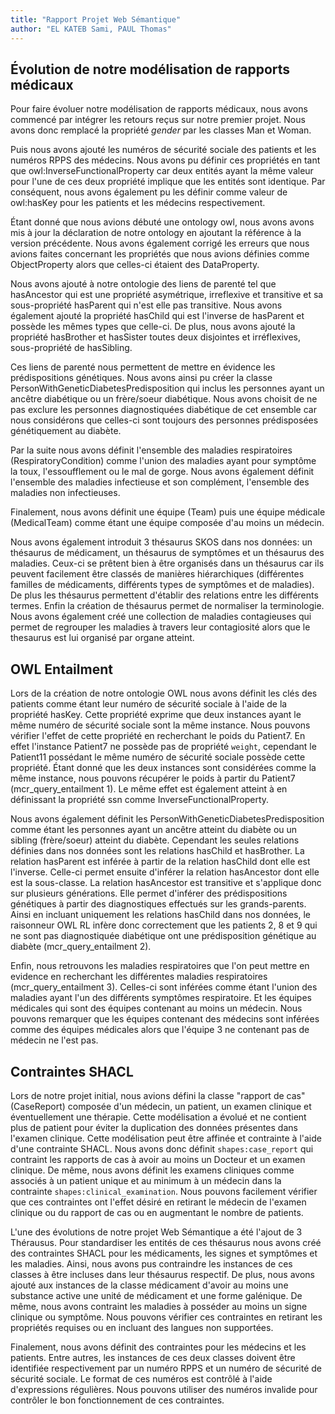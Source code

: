 ```yaml
---
title: "Rapport Projet Web Sémantique"
author: "EL KATEB Sami, PAUL Thomas"
---
```


## Évolution de notre modélisation de rapports médicaux

Pour faire évoluer notre modélisation de rapports médicaux, nous avons commencé
par intégrer les retours reçus sur notre premier projet. 
Nous avons donc remplacé la propriété _gender_ par les classes Man et Woman. 

Puis nous avons ajouté les numéros de sécurité sociale des patients et les numéros
RPPS des médecins. 
Nous avons pu définir ces propriétés en tant que owl:InverseFunctionalProperty 
car deux entités ayant la même valeur pour l'une de ces deux propriété implique que les entités sont 
identique. 
Par conséquent, nous avons également pu les définir comme valeur de owl:hasKey
pour les patients et les médecins respectivement.

Étant donné que nous avions débuté une ontology owl, nous avons avons mis à jour la déclaration
de notre ontology en ajoutant la référence à la version précédente.
Nous avons également corrigé les erreurs que nous avions faites concernant les propriétés 
que nous avions définies comme ObjectProperty alors que celles-ci étaient des DataProperty.

Nous avons ajouté à notre ontologie des liens de parenté tel que hasAncestor qui est une propriété asymétrique, irreflexive
et transitive et sa sous-propriété hasParent qui n'est elle pas transitive. Nous avons également ajouté la 
propriété hasChild qui est l'inverse de hasParent et possède les mêmes types que celle-ci. De plus, nous
avons ajouté la propriété hasBrother et hasSister toutes deux disjointes et irréflexives, sous-propriété de hasSibling.

Ces liens de parenté nous permettent de mettre en évidence les prédispositions génétiques. Nous 
avons ainsi pu créer la classe PersonWithGeneticDiabetesPredisposition qui inclus les personnes ayant un ancêtre
diabétique ou un frère/soeur diabétique. Nous avons choisit de ne pas exclure les personnes diagnostiquées diabétique 
de cet ensemble car nous considérons que celles-ci sont toujours des personnes prédisposées génétiquement au diabète.

Par la suite nous avons définit l'ensemble des maladies respiratoires (RespiratoryCondition) comme l'union des maladies ayant pour symptôme la toux,
l'essoufflement ou le mal de gorge. Nous avons également définit l'ensemble des maladies infectieuse et son complément, l'ensemble des maladies non
infectieuses.

Finalement, nous avons définit une équipe (Team) puis une équipe médicale (MedicalTeam) comme étant une équipe composée
d'au moins un médecin.

Nous avons également introduit 3 thésaurus SKOS dans nos données: un thésaurus de médicament, un thésaurus de symptômes et un
thésaurus des maladies.
Ceux-ci se prêtent bien à être organisés dans un thésaurus car ils peuvent facilement être classés de manières
hiérarchiques (différentes familles de médicaments, différents types de symptômes et de maladies). De plus les thésaurus permettent
d'établir des relations entre les différents termes. Enfin la création de thésaurus permet de normaliser la terminologie.
Nous avons également créé une collection de maladies contagieuses qui permet de regrouper les maladies
à travers leur contagiosité alors que le thesaurus est lui organisé par organe atteint. 

## OWL Entailment

Lors de la création de notre ontologie OWL nous avons définit les clés des patients comme étant 
leur numéro de sécurité sociale à l'aide de la propriété hasKey. Cette propriété exprime que 
deux instances ayant le même numéro de sécurité sociale sont la même instance. Nous pouvons vérifier 
l'effet de cette propriété en recherchant le poids du Patient7. En effet l'instance Patient7 ne
possède pas de propriété `weight`, cependant le Patient11 possédant le même numéro de
sécurité sociale possède cette propriété. Étant donné que les deux instances sont
considérées comme la même instance, nous pouvons récupérer le poids à partir du Patient7 (mcr_query_entailment 1). 
Le même effet est également atteint à en définissant la propriété ssn comme InverseFunctionalProperty.

Nous avons également définit les PersonWithGeneticDiabetesPredisposition comme étant
les personnes ayant un ancêtre atteint du diabète ou un sibling (frère/soeur) atteint du diabète.
Cependant les seules relations définies dans nos données sont les relations hasChild et hasBrother. 
La relation hasParent est inférée à partir de la relation hasChild dont elle est l'inverse. 
Celle-ci permet ensuite d'inférer la relation hasAncestor dont elle est la sous-classe.
La relation hasAncestor est transitive et s'applique donc sur plusieurs générations. Elle permet 
d'inférer des prédispositions génétiques à partir des diagnostiques effectués sur les grands-parents.
Ainsi en incluant uniquement les relations hasChild dans nos données,
le raisonneur OWL RL infère donc correctement que les patients 2, 8 et 9 qui ne sont pas diagnostiquée
diabétique ont une prédisposition génétique au diabète (mcr_query_entailment 2).

Enfin, nous retrouvons les maladies respiratoires que l'on peut mettre en evidence en
recherchant les différentes maladies respiratoires (mcr_query_entailment 3).
Celles-ci sont inférées comme étant l'union des maladies ayant
l'un des différents symptômes respiratoire. Et les équipes médicales qui sont
des équipes contenant au moins un médecin. Nous pouvons remarquer que les équipes
contenant des médecins sont inférées comme des équipes médicales alors que l'équipe 3
ne contenant pas de médecin ne l'est pas.

## Contraintes SHACL 

Lors de notre projet initial, nous avions défini la classe "rapport de cas" 
(CaseReport) composée d'un médecin, un patient, un examen clinique et éventuellement une thérapie. 
Cette modélisation a évolué et ne contient plus de patient pour éviter la duplication
des données présentes dans l'examen clinique. 
Cette modélisation peut être affinée et contrainte à l'aide d'une contrainte SHACL. 
Nous avons donc définit `shapes:case_report` qui contraint les rapports
de cas à avoir au moins un Docteur et un examen clinique.
De même, nous avons définit les examens cliniques comme associés à un patient unique
et au minimum à un médecin dans la contrainte `shapes:clinical_examination`. 
Nous pouvons facilement vérifier que ces contraintes ont l'effet désiré en retirant le médecin de l'examen clinique
ou du rapport de cas ou en augmentant le nombre de patients.

L'une des évolutions de notre projet Web Sémantique a été l'ajout de 3 Thérausus. Pour 
standardiser les entités de ces thésaurus nous avons créé des contraintes SHACL pour les
médicaments, les signes et symptômes et les maladies. Ainsi, nous avons pus contraindre les instances
de ces classes à être incluses dans leur thésaurus respectif. De plus, nous avons
ajouté aux instances de la classe médicament d'avoir au moins une substance active une unité de médicament et une
forme galénique. De même, nous avons contraint les maladies à posséder au moins un signe clinique ou symptôme. Nous 
pouvons vérifier ces contraintes en retirant les propriétés requises ou en incluant des langues non supportées.

Finalement, nous avons définit des contraintes pour les médecins et les patients. Entre autres, les
instances de ces deux classes doivent être identifiée respectivement par un numéro RPPS et un numéro de sécurité de sécurité sociale.
Le format de ces numéros est contrôlé à l'aide d'expressions régulières. Nous pouvons utiliser des numéros invalide pour 
contrôler le bon fonctionnement de ces contraintes.
